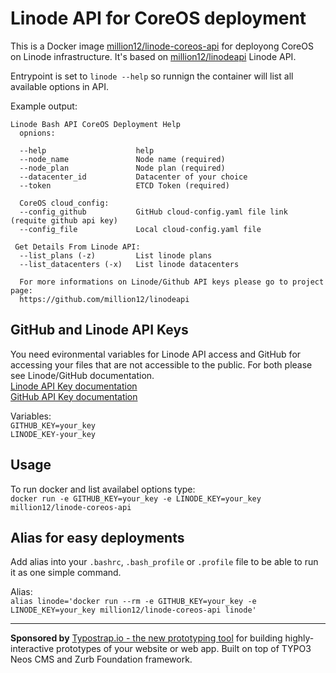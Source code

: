 # Linode API for CoreOS deployment

This is a Docker image [million12/linode-coreos-api](https://registry.hub.docker.com/u/million12/linode-coreos-api/) for deployong CoreOS on Linode infrastructure. It's based on [million12/linodeapi](https://github.com/million12/linodeapi) Linode API.  

Entrypoint is set to `linode --help` so runnign the container will list all available options in API. 

Example output:  

```		
Linode Bash API CoreOS Deployment Help
  opnions:
  
  --help                    help
  --node_name               Node name (required)
  --node_plan               Node plan (required)
  --datacenter_id           Datacenter of your choice
  --token                   ETCD Token (required)
  
  CoreOS cloud_config:
  --config_github           GitHub cloud-config.yaml file link (requite github api key)
  --config_file             Local cloud-config.yaml file
  
 Get Details From Linode API: 
  --list_plans (-z)         List linode plans
  --list_datacenters (-x)   List linode datacenters

  For more informations on Linode/Github API keys please go to project page:
  https://github.com/million12/linodeapi

```  

## GitHub and Linode API Keys
You need evironmental variables for Linode API access and GitHub for accessing your files that are not accessible to the public. For both please see Linode/GitHub documentation.  
[Linode API Key documentation](https://www.linode.com/api)  
[GitHub API Key documentation](https://developer.github.com/v3/oauth_authorizations/)  

Variables:  
`GITHUB_KEY=your_key`  
`LINODE_KEY-your_key` 

## Usage
To run docker and list availabel options type:  
`docker run -e GITHUB_KEY=your_key -e LINODE_KEY=your_key million12/linode-coreos-api`

## Alias for easy deployments
Add alias into your `.bashrc`, `.bash_profile` or `.profile` file to be able to run it as one simple command. 

Alias:  
`alias linode='docker run --rm -e GITHUB_KEY=your_key -e LINODE_KEY=your_key million12/linode-coreos-api linode'`

---

**Sponsored by** [Typostrap.io - the new prototyping tool](http://typostrap.io/) for building highly-interactive prototypes of your website or web app. Built on top of TYPO3 Neos CMS and Zurb Foundation framework. 
